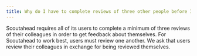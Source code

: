 ```yaml
---
title: Why do I have to complete reviews of three other people before I can see feedback about me?
---
```


Scoutahead requires all of its users to complete a minimum of three reviews of their colleagues in order to get feedback about themselves. For Scoutahead to work best, users must review one another. We ask that users review their colleagues in exchange for being reviewed themselves.